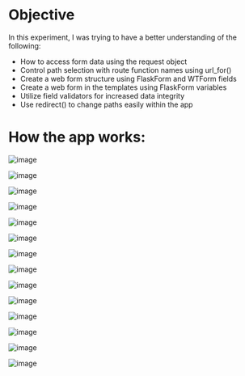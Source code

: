 # Objective
In this experiment, I was trying to have a better understanding of the following:
  - How to access form data using the request object
  - Control path selection with route function names using url_for()
  - Create a web form structure using FlaskForm and WTForm fields
  - Create a web form in the templates using FlaskForm variables
  - Utilize field validators for increased data integrity
  - Use redirect() to change paths easily within the app

# How the app works:
![image](https://user-images.githubusercontent.com/44756128/115041968-abd4ce00-9e98-11eb-9470-5941c17e1b9b.png)

![image](https://user-images.githubusercontent.com/44756128/115042015-b68f6300-9e98-11eb-97c1-8818d8559b92.png)

![image](https://user-images.githubusercontent.com/44756128/115042069-c27b2500-9e98-11eb-9753-f02fe3ba6f25.png)

![image](https://user-images.githubusercontent.com/44756128/115042155-d45cc800-9e98-11eb-93d7-10c7a1f68ebf.png)

![image](https://user-images.githubusercontent.com/44756128/115042186-dcb50300-9e98-11eb-9155-e8d867f884db.png)

![image](https://user-images.githubusercontent.com/44756128/115042240-e8082e80-9e98-11eb-8bfe-16bad0b28dc9.png)

![image](https://user-images.githubusercontent.com/44756128/115042307-f6eee100-9e98-11eb-9156-9f43851638cb.png)

![image](https://user-images.githubusercontent.com/44756128/115042340-fe15ef00-9e98-11eb-9327-96734e3de5e5.png)

![image](https://user-images.githubusercontent.com/44756128/115042659-53520080-9e99-11eb-9767-a43016852197.png)

![image](https://user-images.githubusercontent.com/44756128/115042696-5baa3b80-9e99-11eb-8457-a0c33aa8dcfb.png)

![image](https://user-images.githubusercontent.com/44756128/115042743-649b0d00-9e99-11eb-80df-9f82f8927ea2.png)

![image](https://user-images.githubusercontent.com/44756128/115042816-72509280-9e99-11eb-885b-120b5186d7b3.png)

![image](https://user-images.githubusercontent.com/44756128/115042870-7b416400-9e99-11eb-890b-63dbee1fed2f.png)

![image](https://user-images.githubusercontent.com/44756128/115042975-9a3ff600-9e99-11eb-9f9c-ed1f5d28074a.png)

